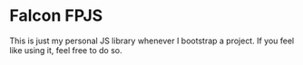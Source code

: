 # Falcon FPJS

This is just my personal JS library whenever I bootstrap a project. If you
feel like using it, feel free to do so.
